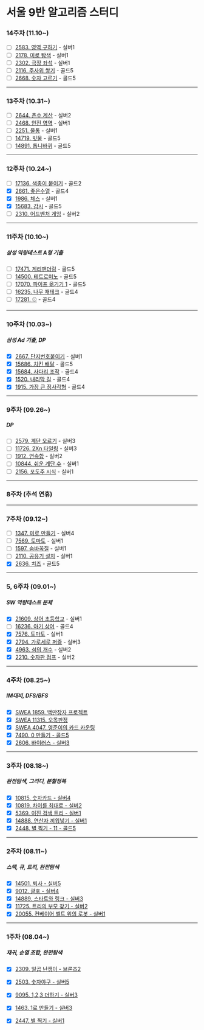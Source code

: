 # 서울 9반 알고리즘 스터디

### 14주차 (11.10~)
- [ ] [2583. 영역 구하기](https://www.acmicpc.net/problem/2583) - 실버1
- [ ] [2178. 미로 탐색](https://www.acmicpc.net/problem/2178) - 실버1
- [ ] [2302. 극장 좌석](https://www.acmicpc.net/problem/2302) - 실버1
- [ ] [2116. 주사위 쌓기](https://www.acmicpc.net/problem/2116) - 골드5
- [ ] [2668. 숫자 고르기](https://www.acmicpc.net/problem/2668) - 골드5

-----------------

### 13주차 (10.31~) 
- [ ] [2644. 촌수 계산](https://www.acmicpc.net/problem/2644) - 실버2
- [ ] [2468. 안전 영역](https://www.acmicpc.net/problem/2468) - 실버1
- [ ] [2251. 물통](https://www.acmicpc.net/problem/2251) - 실버1
- [ ] [14719. 빗물](https://www.acmicpc.net/problem/14719) - 골드5
- [ ] [14891. 톱니바퀴](https://www.acmicpc.net/problem/14891) - 골드5

-----------------

### 12주차 (10.24~)
- [ ] [17136. 색종이 붙이기](https://www.acmicpc.net/problem/17136) - 골드2
- [X] [2661. 좋은수열](https://www.acmicpc.net/problem/2661) - 골드4
- [X] [1986. 체스](https://www.acmicpc.net/problem/1986) - 실버1
- [X] [15683. 감시](https://www.acmicpc.net/problem/15683) - 골드5
- [ ] [2310. 어드벤처 게임](https://www.acmicpc.net/problem/2310) - 실버2

-----------------

### 11주차 (10.10~)
##### 삼성 역량테스트 A형 기출
- [ ] [17471. 게리맨더링](https://www.acmicpc.net/problem/17471) - 골드5
- [ ] [14500. 테트로미노](https://www.acmicpc.net/problem/14500) - 골드5
- [ ] [17070. 파이프 옮기기 1](https://www.acmicpc.net/problem/17070) - 골드5
- [ ] [16235. 나무 재테크](https://www.acmicpc.net/problem/16235) - 골드4
- [ ] [17281. ⚾](https://www.acmicpc.net/problem/17281) - 골드4

-----------------

### 10주차 (10.03~)
##### 삼성 Ad 기출, DP
- [X] [2667. 단지번호붙이기](https://www.acmicpc.net/problem/2667) - 실버1
- [X] [15686. 치킨 배달](https://www.acmicpc.net/problem/15686) - 골드5
- [X] [15684. 사다리 조작](https://www.acmicpc.net/problem/15684) - 골드4
- [X] [1520. 내리막 길](https://www.acmicpc.net/problem/1520) - 골드4
- [X] [1915. 가장 큰 정사각형](https://www.acmicpc.net/problem/1915) - 골드4

-----------------

### 9주차 (09.26~)
##### DP
- [ ] [2579. 계단 오르기](https://www.acmicpc.net/problem/2579) - 실버3
- [ ] [11726. 2Xn 타일링](https://www.acmicpc.net/problem/11726) - 실버3
- [ ] [1912. 연속합](https://www.acmicpc.net/problem/1912) - 실버2
- [ ] [10844. 쉬운 계단 수](https://www.acmicpc.net/problem/10844) - 실버1
- [ ] [2156. 포도주 시식](https://www.acmicpc.net/problem/2156) - 실버1

------------------
### 8주차 (추석 연휴)

------------------

### 7주차 (09.12~)
- [ ] [1347. 미로 만들기](https://www.acmicpc.net/problem/1347) - 실버4
- [ ] [7569. 토마토](https://www.acmicpc.net/problem/7569) - 실버1
- [ ] [1597. 숨바꼭질](https://www.acmicpc.net/problem/1697) - 실버1
- [ ] [2110. 공유기 설치](https://www.acmicpc.net/problem/2110) - 실버1
- [X] [2636. 치즈](https://www.acmicpc.net/problem/2636) - 골드5

-----------------

### 5, 6주차 (09.01~)
##### SW 역량테스트 문제
- [X] [21609. 상어 초등학교](https://www.acmicpc.net/problem/21608) - 실버1
- [ ] [16236. 아기 상어](https://www.acmicpc.net/problem/16236) - 골드4
- [X] [7576. 토마토](https://www.acmicpc.net/problem/7576) - 실버1
- [X] [2794. 가로세로 퍼즐](https://www.acmicpc.net/problem/2784) - 실버3
- [X] [4963. 섬의 개수](https://www.acmicpc.net/problem/4963) - 실버2
- [X] [2210. 숫자판 점프](https://www.acmicpc.net/problem/2210) - 실버2

------------------

### 4주차 (08.25~)
##### IM대비, DFS/BFS
- [X] [SWEA 1859. 백만장자 프로젝트](https://swexpertacademy.com/main/code/problem/problemDetail.do?contestProbId=AV5LrsUaDxcDFAXc&categoryId=AV5LrsUaDxcDFAXc&categoryType=CODE&problemTitle=1859&orderBy=FIRST_REG_DATETIME&selectCodeLang=ALL&select-1=&pageSize=10&pageIndex=1&&&&&&&&&)
- [X] [SWEA 11315. 오목판정](https://swexpertacademy.com/main/code/problem/problemDetail.do?contestProbId=AXaSUPYqPYMDFASQ&categoryId=AXaSUPYqPYMDFASQ&categoryType=CODE&problemTitle=1315&orderBy=FIRST_REG_DATETIME&selectCodeLang=ALL&select-1=&pageSize=10&pageIndex=1)
- [X] [SWEA 4047. 영준이의 카드 카운팅](https://swexpertacademy.com/main/code/problem/problemDetail.do?contestProbId=AWIsY84KEPMDFAWN&categoryId=AWIsY84KEPMDFAWN&categoryType=CODE&problemTitle=4047&orderBy=FIRST_REG_DATETIME&selectCodeLang=ALL&select-1=&pageSize=10&pageIndex=1)
- [X] [7490. 0 만들기 - 골드5](https://www.acmicpc.net/problem/7490)
- [X] [2606. 바이러스 - 실버3](https://www.acmicpc.net/problem/2606)
------------------

### 3주차 (08.18~)
##### 완전탐색, 그리디, 분할정복
- [X] [10815. 숫자카드 - 실버4](https://www.acmicpc.net/problem/10815)
- [X] [10819. 차이를 최대로 - 실버2](https://www.acmicpc.net/problem/10819)
- [X] [5369. 이진 검색 트리 - 실버1](https://www.acmicpc.net/problem/5639)
- [X] [14888. 연산자 끼워넣기 - 실버1](https://www.acmicpc.net/problem/14888)
- [X] [2448. 별 찍기 - 11 - 골드5](https://www.acmicpc.net/problem/2448)

------------------

### 2주차 (08.11~)
##### 스택, 큐, 트리, 완전탐색
- [X] [14501. 퇴사 - 실버5](https://www.acmicpc.net/problem/14501)
- [X] [9012. 괄호 - 실버4](https://www.acmicpc.net/problem/9012)
- [X] [14889. 스타트와 링크 - 실버3](https://www.acmicpc.net/problem/14889)
- [X] [11725. 트리의 부모 찾기 - 실버2](https://www.acmicpc.net/problem/11725)
- [X] [20055. 컨베이어 벨트 위의 로봇 - 실버1](https://www.acmicpc.net/problem/20055)

------------------

### 1주차 (08.04~)
##### 재귀, 순열 조합, 완전탐색
- [X] [2309. 일곱 난쟁이 - 브론즈2](https://www.acmicpc.net/problem/2309)
- [X] [2503. 숫자야구 - 실버5](https://www.acmicpc.net/problem/2309)
- [X] [9095. 1,2,3 더하기 - 실버3](https://www.acmicpc.net/problem/9095)
- [X] [1463. 1로 만들기 - 실버3](https://www.acmicpc.net/problem/1463)
- [X] [2447. 별 찍기 - 실버1](https://www.acmicpc.net/problem/2447)

